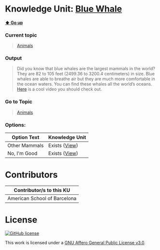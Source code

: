 # Knowledge Unit: [Blue Whale](../../knowledge_units/animals/blue-whale.md)

#### [:arrow_up: Go up](../../topics/animals.md)
### Current topic
> [Animals](../../topics/animals.md)
### Output
> Did you know that blue whales are the largest mammals in the world? They are 82 to 105 feet (2499.36 to 3200.4 centimeters) in size. Blue whales are able to breathe air but they are much more comfortable in the ocean waters. You can find these whales all the world’s oceans. [Here](https://www.youtube.com/embed/bgiPTUy2RqI) is a cool video you should check out.
### Go to Topic
> [Animals](../../topics/animals.md)

### Options: 

| Option Text | Knowledge Unit |
| - | - |  
| Other Mammals  |  Exists ([View](../../knowledge_units/animals/other-mammals.md))  |  
| No, I&#039;m Good  |  Exists ([View](../../knowledge_units/animals/no-im-good.md))  | 

# Contributors

| Contributor/s to this KU |
| - | 
| American School of Barcelona |

# License
[![GitHub license](https://img.shields.io/github/license/inbrainz/cerebro)](https://github.com/inbrainz/cerebro/blob/master/LICENSE)

This work is licensed under a [GNU Affero General Public License v3.0](https://www.gnu.org/licenses/agpl-3.0.txt).